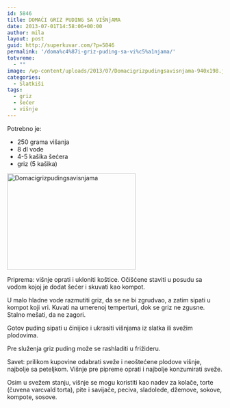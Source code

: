 ```yaml
---
id: 5846
title: DOMAĆI GRIZ PUDING SA VIŠNjAMA
date: 2013-07-01T14:58:06+00:00
author: mila
layout: post
guid: http://superkuvar.com/?p=5846
permalink: '/doma%c4%87i-griz-puding-sa-vi%c5%a1njama/'
totvreme:
  - ""
image: /wp-content/uploads/2013/07/Domacigrizpudingsavisnjama-940x198.jpg
categories:
  - Slatkiši
tags:
  - griz
  - šećer
  - višnje
---
```

Potrebno je:

  * 250 grama višanja
  * 8 dl vode
  * 4-5 kašika šećera
  * griz (5 kašika)

<img class="alignnone size-medium wp-image-5847" src="//superkuvar.com/wp-content/uploads/2013/07/Domacigrizpudingsavisnjama-300x225.jpg" alt="Domacigrizpudingsavisnjama" width="300" height="225" /> 

Priprema: višnje oprati i ukloniti koštice. Očišćene staviti u posudu sa vodom kojoj je dodat šećer i skuvati kao kompot.

U malo hladne vode razmutiti griz, da se ne bi zgrudvao, a zatim sipati u kompot koji vri. Kuvati na umerenoj temperturi, dok se griz ne zgusne. Stalno mešati, da ne zagori.

Gotov puding sipati u činijice i ukrasiti višnjama iz slatka ili svežim plodovima.

Pre služenja griz puding može se rashladiti u frižideru.

Savet: prilikom kupovine odabrati sveže i neoštećene plodove višnje, najbolje sa peteljkom. Višnje pre pipreme oprati i najbolje konzumirati sveže.

Osim u svežem stanju, višnje se mogu koristiti kao nadev za kolače, torte (čuvena  varcvald torta), pite i savijače, peciva, sladolede, džemove, sokove, kompote, sosove.